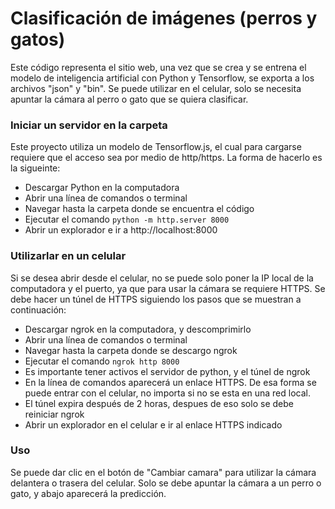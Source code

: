 # Clasificación de imágenes (perros y gatos)

Este código representa el sitio web, una vez que se crea y se entrena el modelo de inteligencia artificial con Python y Tensorflow, se exporta a los archivos "json" y "bin".
Se puede utilizar en el celular, solo se necesita apuntar la cámara al perro o gato que se quiera clasificar.

### Iniciar un servidor en la carpeta
Este proyecto utiliza un modelo de Tensorflow.js, el cual para cargarse requiere que el acceso sea por medio de http/https. La forma de hacerlo es la sigueinte:
- Descargar Python en la computadora
- Abrir una línea de comandos o terminal
- Navegar hasta la carpeta donde se encuentra el código
- Ejecutar el comando `python -m http.server 8000`
- Abrir un explorador e ir a http://localhost:8000

### Utilizarlar en un celular
Si se desea abrir desde el celular, no se puede solo poner la IP local de la computadora y el puerto, ya que para usar la cámara se requiere HTTPS. Se debe hacer un túnel de HTTPS siguiendo los pasos que se muestran a continuación:
- Descargar ngrok en la computadora, y descomprimirlo
- Abrir una línea de comandos o terminal
- Navegar hasta la carpeta donde se descargo ngrok
- Ejecutar el comando `ngrok http 8000`
- Es importante tener activos el servidor de python, y el túnel de ngrok
- En la línea de comandos aparecerá un enlace HTTPS. De esa forma se puede entrar con el celular, no importa si no se esta en una red local.
- El túnel expira después de 2 horas, despues de eso solo se debe reiniciar ngrok
- Abrir un explorador en el celular e ir al enlace HTTPS indicado

### Uso
Se puede dar clic en el botón de "Cambiar camara" para utilizar la cámara delantera o trasera del celular. Solo se debe apuntar la cámara a un perro o gato, y abajo aparecerá la predicción.